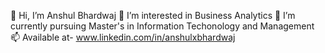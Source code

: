 👋 Hi, I’m Anshul Bhardwaj
👀 I’m interested in Business Analytics
🌱 I’m currently pursuing Master's in Information Techonology and Management
📫 Available at- www.linkedin.com/in/anshulxbhardwaj

